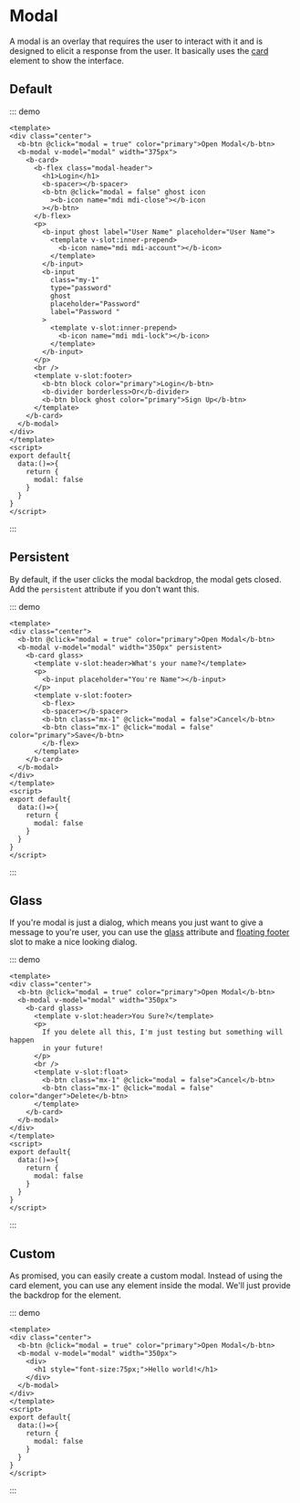 # Modal

A modal is an overlay that requires the user to interact with it and is designed to elicit a response from the user. It basically uses the [card](/bounce_ui_vue_docs/components/Card) element to show the interface.

## Default

::: demo
```vue
<template>
<div class="center">
  <b-btn @click="modal = true" color="primary">Open Modal</b-btn>
  <b-modal v-model="modal" width="375px">
    <b-card>
      <b-flex class="modal-header">
        <h1>Login</h1>
        <b-spacer></b-spacer>
        <b-btn @click="modal = false" ghost icon
          ><b-icon name="mdi mdi-close"></b-icon
        ></b-btn>
      </b-flex>
      <p>
        <b-input ghost label="User Name" placeholder="User Name">
          <template v-slot:inner-prepend>
            <b-icon name="mdi mdi-account"></b-icon>
          </template>
        </b-input>
        <b-input
          class="my-1"
          type="password"
          ghost
          placeholder="Password"
          label="Password "
        >
          <template v-slot:inner-prepend>
            <b-icon name="mdi mdi-lock"></b-icon>
          </template>
        </b-input>
      </p>
      <br />
      <template v-slot:footer>
        <b-btn block color="primary">Login</b-btn>
        <b-divider borderless>Or</b-divider>
        <b-btn block ghost color="primary">Sign Up</b-btn>
      </template>
    </b-card>
  </b-modal>
</div>
</template>
<script>
export default{
  data:()=>{
    return {
      modal: false
    }
  }
}
</script>
```
:::

## Persistent

By default, if the user clicks the modal backdrop, the modal gets closed. Add the `persistent` attribute if you don't want this.

::: demo
```vue
<template>
<div class="center">
  <b-btn @click="modal = true" color="primary">Open Modal</b-btn>
  <b-modal v-model="modal" width="350px" persistent>
    <b-card glass>
      <template v-slot:header>What's your name?</template>
      <p>
        <b-input placeholder="You're Name"></b-input>
      </p>
      <template v-slot:footer>
        <b-flex>
        <b-spacer></b-spacer>
        <b-btn class="mx-1" @click="modal = false">Cancel</b-btn>
        <b-btn class="mx-1" @click="modal = false" color="primary">Save</b-btn>
        </b-flex>
      </template>
    </b-card>
  </b-modal>
</div>
</template>
<script>
export default{
  data:()=>{
    return {
      modal: false
    }
  }
}
</script>
```
:::

## Glass

If you're modal is just a dialog, which means you just want to give a message to you're user, you can use the [glass](/bounce_ui_vue_docs/components/Card#glass) attribute and [floating footer](/bounce_ui_vue_docs/components/Card#floating-footer) slot to make a nice looking dialog.

::: demo
```vue
<template>
<div class="center">
  <b-btn @click="modal = true" color="primary">Open Modal</b-btn>
  <b-modal v-model="modal" width="350px">
    <b-card glass>
      <template v-slot:header>You Sure?</template>
      <p>
        If you delete all this, I'm just testing but something will happen
        in your future!
      </p>
      <br />
      <template v-slot:float>
        <b-btn class="mx-1" @click="modal = false">Cancel</b-btn>
        <b-btn class="mx-1" @click="modal = false" color="danger">Delete</b-btn>
      </template>
    </b-card>
  </b-modal>
</div>
</template>
<script>
export default{
  data:()=>{
    return {
      modal: false
    }
  }
}
</script>
```
:::

## Custom

As promised, you can easily create a custom modal. Instead of using the card element, you can use any element inside the modal. We'll just provide the backdrop for the element.

::: demo
```vue
<template>
<div class="center">
  <b-btn @click="modal = true" color="primary">Open Modal</b-btn>
  <b-modal v-model="modal" width="350px">
    <div>
      <h1 style="font-size:75px;">Hello world!</h1>
    </div>
  </b-modal>
</div>
</template>
<script>
export default{
  data:()=>{
    return {
      modal: false
    }
  }
}
</script>
```
:::

<style>
.mx-1{
  margin-left:5px;
  margin-right:5px;
}
</style>